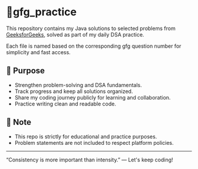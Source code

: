 # 🧠gfg_practice

This repository contains my Java solutions to selected problems from [GeeksforGeeks](https://geeksforgeeks.com/), solved as part of my daily DSA practice.

Each file is named based on the corresponding gfg question number for simplicity and fast access.

## 📌 Purpose

- Strengthen problem-solving and DSA fundamentals.
- Track progress and keep all solutions organized.
- Share my coding journey publicly for learning and collaboration.
- Practice writing clean and readable code.


## 📝 Note

- This repo is strictly for educational and practice purposes.
- Problem statements are not included to respect platform policies.

---

“Consistency is more important than intensity.” — Let's keep coding!
